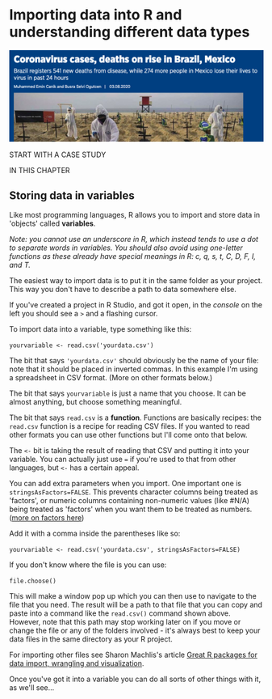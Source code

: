 # Importing data into R and understanding different data types

![A simple numbers story by the Anadolu Agency](images/covidcasestoryanadolu.png)

START WITH A CASE STUDY

IN THIS CHAPTER

## Storing data in variables

Like most programming languages, R allows you to import and store data in 'objects' called **variables**.

*Note: you cannot use an underscore in R, which instead tends to use a dot to separate words in variables. You should also avoid using one-letter functions as these already have special meanings in R: c, q, s, t, C, D, F, I, and T.*

The easiest way to import data is to put it in the same folder as your project. This way you don't have to describe a path to data somewhere else.

If you've created a project in R Studio, and got it open, in the *console* on the left you should see a `>` and a flashing cursor.

To import data into a variable, type something like this:

`yourvariable <- read.csv('yourdata.csv')`

The bit that says `'yourdata.csv'` should obviously be the name of your file: note that it should be placed in inverted commas. In this example I'm using a spreadsheet in CSV format. (More on other formats below.)

The bit that says `yourvariable` is just a name that you choose. It can be almost anything, but choose something meaningful.

The bit that says `read.csv` is a **function**. Functions are basically recipes: the `read.csv` function is a recipe for reading CSV files. If you wanted to read other formats you can use other functions but I'll come onto that below.

The `<-` bit is taking the result of reading that CSV and putting it into your variable. You can actually just use `=` if you're used to that from other languages, but `<-` has a certain appeal.

You can add extra parameters when you import. One important one is `stringsAsFactors=FALSE`. This prevents character columns being treated as 'factors', or numeric columns containing non-numeric values (like #N/A) being treated as 'factors' when you want them to be treated as numbers. ([more on factors here](https://blog.exploratory.io/why-factor-is-one-of-the-most-amazing-things-in-r-e967fe27d292))

Add it with a comma inside the parentheses like so:

`yourvariable <- read.csv('yourdata.csv', stringsAsFactors=FALSE)`

If you don't know where the file is you can use:

`file.choose()`

This will make a window pop up which you can then use to navigate to the file that you need. The result will be a path to that file that you can copy and paste into a command like the `read.csv()` command shown above. However, note that this path may stop working later on if you move or change the file or any of the folders involved - it's always best to keep your data files in the same directory as your R project.

For importing other files see Sharon Machlis's article [Great R packages for data import, wrangling and visualization](http://www.computerworld.com/article/2921176/business-intelligence/great-r-packages-for-data-import-wrangling-visualization.html).

Once you've got it into a variable you can do all sorts of other things with it, as we'll see...
